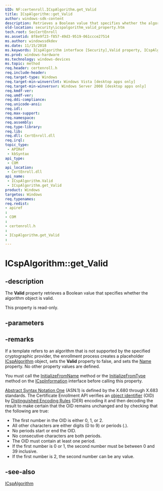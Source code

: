 ```yaml
---
UID: NF:certenroll.ICspAlgorithm.get_Valid
title: ICspAlgorithm::get_Valid
author: windows-sdk-content
description: Retrieves a Boolean value that specifies whether the algorithm object is valid.
old-location: security\icspalgorithm_valid_property.htm
tech.root: SecCertEnroll
ms.assetid: 8f8e9f23-f857-49d3-9519-061ccce27514
ms.author: windowssdkdev
ms.date: 11/15/2018
ms.keywords: ICspAlgorithm interface [Security],Valid property, ICspAlgorithm.Valid, ICspAlgorithm.get_Valid, ICspAlgorithm::Valid, ICspAlgorithm::get_Valid, Valid property [Security], Valid property [Security],ICspAlgorithm interface, certenroll/ICspAlgorithm::Valid, certenroll/ICspAlgorithm::get_Valid, get_Valid, security.icspalgorithm_valid_property
ms.prod: windows-hardware
ms.technology: windows-devices
ms.topic: method
req.header: certenroll.h
req.include-header: 
req.target-type: Windows
req.target-min-winverclnt: Windows Vista [desktop apps only]
req.target-min-winversvr: Windows Server 2008 [desktop apps only]
req.kmdf-ver: 
req.umdf-ver: 
req.ddi-compliance: 
req.unicode-ansi: 
req.idl: 
req.max-support: 
req.namespace: 
req.assembly: 
req.type-library: 
req.lib: 
req.dll: CertEnroll.dll
req.irql: 
topic_type:
 - APIRef
 - kbSyntax
api_type:
 - COM
api_location:
 - CertEnroll.dll
api_name:
 - ICspAlgorithm.Valid
 - ICspAlgorithm.get_Valid
product: Windows
targetos: Windows
req.typenames: 
req.redist: 
- apiref
: 
- COM
: 
- certenroll.h
: 
- ICspAlgorithm.get_Valid
: 
---
```


# ICspAlgorithm::get_Valid


## -description


The <b>Valid</b> property retrieves a Boolean value that specifies whether the algorithm object is valid.

This property is read-only.


## -parameters


## -remarks



If a template refers to an algorithm that is not supported by the specified cryptographic provider, the enrollment process creates a placeholder <a href="https://msdn.microsoft.com/en-us/library/Aa375947(v=VS.85).aspx">ICspAlgorithm</a> object, sets the <b>Valid</b> property to false, and sets the <a href="https://msdn.microsoft.com/en-us/library/Aa375963(v=VS.85).aspx">Name</a> property. No other property values are defined.

You must call the <a href="https://msdn.microsoft.com/en-us/library/Aa376745(v=VS.85).aspx">InitializeFromName</a> method or the <a href="https://msdn.microsoft.com/en-us/library/Aa376746(v=VS.85).aspx">InitializeFromType</a> method on the <a href="https://msdn.microsoft.com/en-us/library/Aa375967(v=VS.85).aspx">ICspInformation</a> interface before calling this property.

<a href="https://msdn.microsoft.com/en-us/library/ms721532(v=VS.85).aspx">Abstract Syntax Notation One</a> (ASN.1) is defined by the X.680 through X.683 standards. The Certificate Enrollment API verifies an <a href="https://msdn.microsoft.com/en-us/library/ms721599(v=VS.85).aspx">object identifier</a> (OID) by <a href="https://msdn.microsoft.com/en-us/library/ms721573(v=VS.85).aspx">Distinguished Encoding Rules</a> (DER) encoding it and then decoding the result to make certain that the OID remains unchanged and by checking that the following are true:<ul>
<li>The first number in the OID is either 0, 1, or 2.</li>
<li>All other characters are either digits (0 to 9) or periods (.).</li>
<li>No periods start or end the OID.</li>
<li>No consecutive characters are both periods.</li>
<li>The OID must contain at least one period.</li>
<li>If the first number is 0 or 1, the second number must be between 0 and 39 inclusive.</li>
<li>If the first number is 2, the second number can be any value.</li>
</ul>





## -see-also




<a href="https://msdn.microsoft.com/en-us/library/Aa375947(v=VS.85).aspx">ICspAlgorithm</a>
 

 

